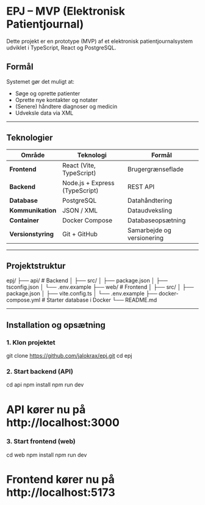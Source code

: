 # EPJ – MVP (Elektronisk Patientjournal)

Dette projekt er en prototype (MVP) af et elektronisk patientjournalsystem udviklet i TypeScript, React og PostgreSQL.

## Formål
Systemet gør det muligt at:
- Søge og oprette patienter  
- Oprette nye kontakter og notater  
- (Senere) håndtere diagnoser og medicin  
- Udveksle data via XML  

---

## Teknologier
| Område | Teknologi | Formål |
|--------|------------|--------|
| **Frontend** | React (Vite, TypeScript) | Brugergrænseflade |
| **Backend** | Node.js + Express (TypeScript) | REST API |
| **Database** | PostgreSQL | Datahåndtering |
| **Kommunikation** | JSON / XML | Dataudveksling |
| **Container** | Docker Compose | Databaseopsætning |
| **Versionstyring** | Git + GitHub | Samarbejde og versionering |

---

## Projektstruktur

epj/
├── api/ # Backend
│ ├── src/
│ ├── package.json
│ ├── tsconfig.json
│ └── .env.example
├── web/ # Frontend
│ ├── src/
│ ├── package.json
│ ├── vite.config.ts
│ └── .env.example
├── docker-compose.yml # Starter database i Docker
└── README.md



---

## Installation og opsætning

### 1. Klon projektet

git clone https://github.com/jalokrax/epj.git
cd epj


### 2. Start backend (API)

cd api
npm install
npm run dev

# API kører nu på http://localhost:3000


### 3. Start frontend (web)

cd web
npm install
npm run dev

# Frontend kører nu på http://localhost:5173



